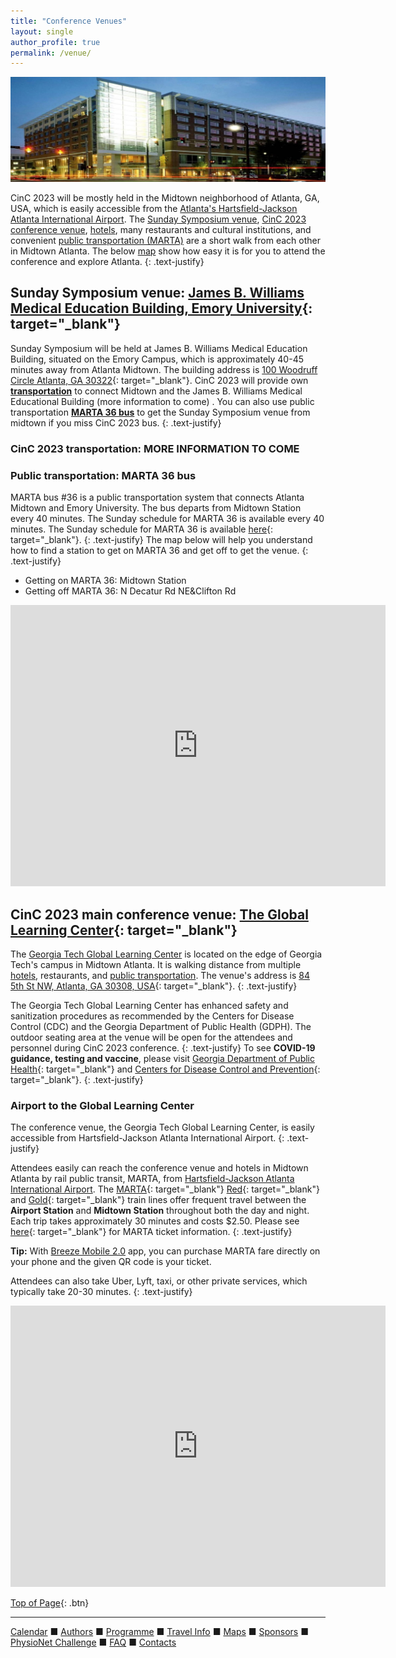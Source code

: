 ```yaml
---
title: "Conference Venues"
layout: single
author_profile: true
permalink: /venue/
---
```

<a name="top"></a>

![Tech Square](/assets/img/venue.jpeg)<br/>


CinC 2023 will be mostly held in the Midtown neighborhood of Atlanta, GA, USA, which is easily accessible from the [Atlanta's Hartsfield-Jackson Atlanta International Airport](../midtown/#airport). The [Sunday Symposium venue](#symposium), [CinC 2023 conference venue](#glc), [hotels](../accommodation), many restaurants and cultural institutions, and convenient [public transportation (MARTA)](#airport) are a short walk from each other in Midtown Atlanta. The below [map](#maps) show how easy it is for you to attend the conference and explore Atlanta.
{: .text-justify}

## <a name="symposium"></a>Sunday Symposium venue: [James B. Williams Medical Education Building, Emory University](https://goo.gl/maps/k21b1gQBTsn33TGa8){: target="_blank"}

Sunday Symposium will be held at James B. Williams Medical Education Building, situated on the Emory Campus, which is approximately 40-45 minutes away from Atlanta Midtown. The building address is [100 Woodruff Circle Atlanta, GA 30322](https://goo.gl/maps/s3ojFmzesXYqnWjG7){: target="_blank"}. CinC 2023 will provide own **[transportation](#transloc)** to connect Midtown and the James B. Williams Medical Educational Building (more information to come) . You can also use public transportation **[MARTA 36 bus](#36)** to get the Sunday Symposium venue from midtown if you miss CinC 2023 bus. 
{: .text-justify}

### <a name="transloc"></a>CinC 2023 transportation: MORE INFORMATION TO COME
### <a name="36"></a>Public transportation: MARTA 36 bus 
MARTA bus #36 is a public transportation system that connects Atlanta Midtown and Emory University. The bus departs from Midtown Station every 40 minutes. The Sunday schedule for MARTA 36 is available every 40 minutes. The Sunday schedule for MARTA 36 is available  [here](https://www.itsmarta.com/36.aspx){: target="_blank"}.
{: .text-justify}
The map below will help you understand how to find a station to get on MARTA 36 and get off to get the venue. 
{: .text-justify}
- Getting on MARTA 36: Midtown Station
- Getting off MARTA 36: N Decatur Rd NE&Clifton Rd
<iframe src="https://www.google.com/maps/embed?pb=!1m28!1m12!1m3!1d24388.39488298241!2d-84.3670636100088!3d33.776938370948315!2m3!1f0!2f0!3f0!3m2!1i1024!2i768!4f13.1!4m13!3e3!4m5!1s0x88f50466be9894e5%3A0x6c3a4370c99dd7d7!2sGlobal%20Learning%20Center%2C%204th%20Street%20Northwest%2C%20Atlanta%2C%20GA!3m2!1d33.7761528!2d-84.38952259999999!4m5!1s0x88f506fa1a650eb7%3A0x39ae5807ba7f613b!2sJames%20B.%20Williams%20Medical%20Education%20Building%2C%20Atlanta%2C%20GA!3m2!1d33.7939559!2d-84.32186639999999!5e0!3m2!1sen!2sus!4v1687462796176!5m2!1sen!2sus" width="600" height="450" style="border:0;" allowfullscreen="" loading="lazy" referrerpolicy="no-referrer-when-downgrade"></iframe>

## <a name="glc"></a>CinC 2023 main conference venue: [The Global Learning Center](https://goo.gl/maps/msWHjncfDXU4Q4Ua7){: target="_blank"}

The [Georgia Tech Global Learning Center](https://pe.gatech.edu/global-learning-center) is located on the edge of Georgia Tech's campus in Midtown Atlanta. It is walking distance from multiple [hotels](#hotel), restaurants, and [public transportation](#airport). The venue's address is [84 5th St NW, Atlanta, GA 30308, USA](https://goo.gl/maps/najPaXZADDz5FiGf6){: target="_blank"}.
{: .text-justify}

The Georgia Tech Global Learning Center has enhanced safety and sanitization procedures as recommended by the Centers for Disease Control (CDC) and the Georgia Department of Public Health (GDPH). The outdoor seating area at the venue will be open for the attendees and personnel during CinC 2023 conference.
{: .text-justify}
To see **COVID-19 guidance, testing and vaccine**, please visit [Georgia Department of Public Health](https://dph.georgia.gov/dph-covid-19-guidance){: target="_blank"} and [Centers for Disease Control and Prevention](https://www.cdc.gov/coronavirus/2019-ncov/vaccines/index.html?s_cid=11759:cdc%20covid%20guidelines:sem.ga:p:RG:GM:gen:PTN:FY22){: target="_blank"}.
{: .text-justify}

### Airport to the Global Learning Center

The conference venue, the Georgia Tech Global Learning Center, is easily accessible from Hartsfield-Jackson Atlanta International Airport.
{: .text-justify}

Attendees easily can reach the conference venue and hotels in Midtown Atlanta by rail public transit, MARTA, from [Hartsfield-Jackson Atlanta International Airport](#airport). The [MARTA](https://www.itsmarta.com){: target="_blank"} [Red](https://www.itsmarta.com/Red-Line.aspx){: target="_blank"} and [Gold](https://www.itsmarta.com/Gold-Line.aspx){: target="_blank"} train lines offer frequent travel between the **Airport Station** and **Midtown Station** throughout both the day and night. Each trip takes approximately 30 minutes and costs $2.50. Please see [here](https://www.itsmarta.com/fare-programs.aspx){: target="_blank"} for MARTA ticket information.
{: .text-justify}

<p class="notice--warning">
	<strong>Tip:</strong> With <a href= "https://www.itsmarta.com/breeze-mobile.aspx" target="_blank">Breeze Mobile 2.0</a> app, you can purchase MARTA fare directly on your phone and the given QR code is your ticket.</p>

Attendees can also take Uber, Lyft, taxi, or other private services, which typically take 20-30 minutes.
{: .text-justify}

<iframe src="https://www.google.com/maps/embed?pb=!1m28!1m12!1m3!1d106211.49353821258!2d-84.50041541823782!3d33.706123846292044!2m3!1f0!2f0!3f0!3m2!1i1024!2i768!4f13.1!4m13!3e3!4m5!1s0x88f4fd2fe1035901%3A0x4117a3ef1892b048!2sHartsfield%E2%80%93Jackson%20Atlanta%20International%20Airport%20(ATL)%20(ATL)%2C%20North%20Terminal%20Parkway%2C%20Atlanta%2C%20GA!3m2!1d33.636149599999996!2d-84.4293764!4m5!1s0x88f50466c0af66b3%3A0xdca0422f536055f5!2s84%205th%20St%20NW%2C%20Atlanta%2C%20GA%2030308!3m2!1d33.7761528!2d-84.38952259999999!5e0!3m2!1sen!2sus!4v1689268679774!5m2!1sen!2sus" width="600" height="450" style="border:0;" allowfullscreen="" loading="lazy" referrerpolicy="no-referrer-when-downgrade"></iframe>


[Top of Page](#top){: .btn}

---

[Calendar](../dates/) &#9632; [Authors](../authors) &#9632; [Programme](../programme/) &#9632; [Travel Info](../travel/) &#9632; [Maps](../map) &#9632; [Sponsors](../sponsors/) &#9632; [PhysioNet Challenge](../challenge/) &#9632; [FAQ](../faq/) &#9632; [Contacts](../contact/)
